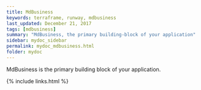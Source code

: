 ```yaml
---
title: MdBusiness
keywords: terraframe, runway, mdbusiness
last_updated: December 21, 2017
tags: [mdbusiness]
summary: "MdBusiness, the primary building-block of your application"
sidebar: mydoc_sidebar
permalink: mydoc_mdbusiness.html
folder: mydoc
---
```


MdBusiness is the primary building block of your application.


{% include links.html %}
